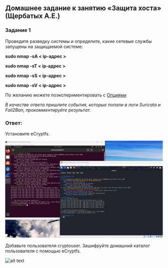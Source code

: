 ## Домашнее задание к занятию «Защита хоста» (Щербатых А.Е.)
### Задание 1
Проведите разведку системы и определите, какие сетевые службы запущены на защищаемой системе:

**sudo nmap -sA < ip-адрес >**

**sudo nmap -sT < ip-адрес >**

**sudo nmap -sS < ip-адрес >**

**sudo nmap -sV < ip-адрес >**

По желанию можете поэкспериментировать с [Опциями](:https://nmap.org/man/ru/man-briefoptions.html.)

*В качестве ответа пришлите события, которые попали в логи Suricata и Fail2Ban, прокомментируйте результат.*



### Ответ:
Установите eCryptfs.

![alt text](Pictures/Pic01.jpg)

Добавьте пользователя cryptouser. Зашифруйте домашний каталог пользователя с помощью eCryptfs.

![alt text](Pictures/Pic02.jpg)

